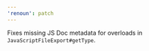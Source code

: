```yaml
---
'renoun': patch
---
```


Fixes missing JS Doc metadata for overloads in `JavaScriptFileExport#getType`.
